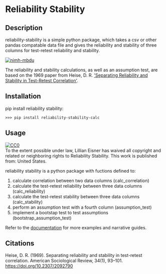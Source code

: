 # Reliability Stability

## Description

reliability-stability is a simple python package, which takes a csv or other pandas compatable data file and gives the reliability and stability of three columns for test-retest reliability and stability. 

[![nimh-mbdu](https://circleci.com/gh/nimh-mbdu/data-reliability-stability.svg?style=shield)](https://app.circleci.com/pipelines/github/nimh-mbdu/data-reliability-stability)

The reliability and stability calculations, as well as an assumption test, are based on the 1969 paper from Heise, D. R. ['Separating Reliability and Stability in Test-Retest Correlation'](https://doi.org/10.2307/2092790).

## Installation

pip install reliability stability:

```
>>> pip install reliability-stability-calc
```

## Usage

<p xmlns:dct="http://purl.org/dc/terms/" xmlns:vcard="http://www.w3.org/2001/vcard-rdf/3.0#">
  <a rel="license"
     href="http://creativecommons.org/publicdomain/zero/1.0/">
    <img src="http://i.creativecommons.org/p/zero/1.0/88x31.png" style="border-style: none;" alt="CC0" />
  </a>
  <br />
  To the extent possible under law,
  <span resource="[_:publisher]" rel="dct:publisher">
    <span property="dct:title">Lillian Eisner</span></span>
  has waived all copyright and related or neighboring rights to
  <span property="dct:title">Reliability Stability</span>.
This work is published from:
<span property="vcard:Country" datatype="dct:ISO3166"
      content="US" about="[_:publisher]">
  United States</span>.
</p>

reliability stability is a python package with fuctions defined to: 
1. calculate correlation between two data columns (calc_correlation)
2. calculate the test-retest reliability between three data columns (calc_reliability)
3. calculate the test-retest stability between three data columns (calc_stability)
4. perform an assumption test with a fourth column (assumption_test)
5. implement a bootstap test to test assumptions (bootstrap_assumption_test)

Refer to the [documentation](https://github.com/nimh-mbdu/data-reliability-stability/wiki) for more examples and narrative guides.

## Citations

Heise, D. R. (1969). Separating reliability and stability in test-retest correlation. American Sociological Review, 34(1), 93–101. https://doi.org/10.2307/2092790
